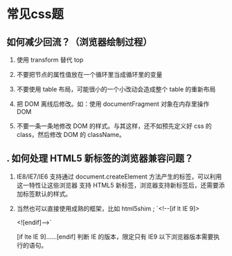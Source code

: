 # 常见css题
## 如何减少回流？（浏览器绘制过程）
 1. 使用 transform 替代 top

 2. 不要把节点的属性值放在一个循环里当成循环里的变量

 3. 不要使用 table 布局，可能很小的一个小改动会造成整个 table 的重新布局

 4. 把 DOM 离线后修改。如：使用 documentFragment 对象在内存里操作 DOM

 5. 不要一条一条地修改 DOM 的样式。与其这样，还不如预先定义好 css 的 class，然后修改 DOM 的 className。

## . 如何处理 HTML5 新标签的浏览器兼容问题？
1. IE8/IE7/IE6 支持通过 document.createElement 方法产生的标签，可以利用这一特性让这些浏览器
 支持 HTML5 新标签，浏览器支持新标签后，还需要添加标签默认的样式。

2. 当然也可以直接使用成熟的框架，比如 html5shim ;
      `<!--[if lt IE 9]>
      <script> src="http://html5shim.googlecode.com/svn/trunk/html5.js"</script>
      <![endif]-->`

      [if lte IE 9]……[endif] 判断 IE 的版本，限定只有 IE9 以下浏览器版本需要执行的语句。

## 